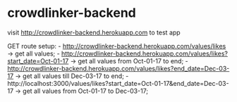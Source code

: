 # crowdlinker-backend

visit http://crowdlinker-backend.herokuapp.com to test app

GET route setup: 
	- http://crowdlinker-backend.herokuapp.com/values/likes -> get all values;
	- http://crowdlinker-backend.herokuapp.com/values/likes?start_date=Oct-01-17 -> get all values from Oct-01-17 to end;
	- http://crowdlinker-backend.herokuapp.com/values/likes?end_date=Dec-03-17 -> get all values till Dec-03-17 to end;
	- http://localhost:3000/values/likes?start_date=Oct-01-17&end_date=Dec-03-17 -> get all values from Oct-01-17 to Dec-03-17;
	